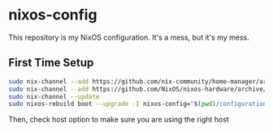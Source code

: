 # nixos-config
This repository is my NixOS configuration. It's a mess, but it's my mess.

## First Time Setup
```sh
sudo nix-channel --add https://github.com/nix-community/home-manager/archive/release-24.05.tar.gz home-manager
sudo nix-channel --add https://github.com/NixOS/nixos-hardware/archive/master.tar.gz nixos-hardware
sudo nix-channel --update
sudo nixos-rebuild boot --upgrade -I nixos-config="$(pwd)/configuration.nix"
```

Then, check host option to make sure you are using the right host
